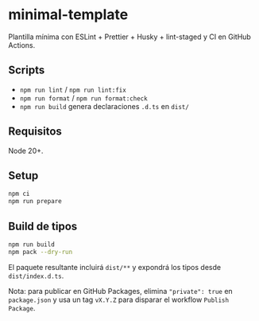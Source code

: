 # minimal-template

Plantilla mínima con ESLint + Prettier + Husky + lint-staged y CI en GitHub Actions.

## Scripts

- `npm run lint` / `npm run lint:fix`
- `npm run format` / `npm run format:check`
- `npm run build` genera declaraciones `.d.ts` en `dist/`

## Requisitos

Node 20+.

## Setup

```bash
npm ci
npm run prepare
```

## Build de tipos

```bash
npm run build
npm pack --dry-run
```

El paquete resultante incluirá `dist/**` y expondrá los tipos desde `dist/index.d.ts`.

Nota: para publicar en GitHub Packages, elimina `"private": true` en `package.json` y usa un tag `vX.Y.Z` para disparar el workflow `Publish Package`.
